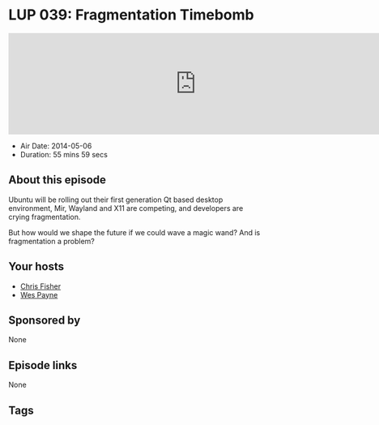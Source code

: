 # LUP 039: Fragmentation Timebomb

<iframe src="https://player.fireside.fm/v2/RUkczH-V+o__xlQR9?theme=dark" width="740" height="200" frameborder="0" scrolling="no"></iframe>

* Air Date: 2014-05-06
* Duration: 55 mins 59 secs

## About this episode

Ubuntu will be rolling out their first generation Qt based desktop environment, Mir, Wayland and X11 are competing, and developers are crying fragmentation.

But how would we shape the future if we could wave a magic wand? And is fragmentation a problem?

## Your hosts
* [Chris Fisher](https://linuxunplugged.com/hosts/chrislas)
* [Wes Payne](https://linuxunplugged.com/hosts/wes)

## Sponsored by

None



## Episode links

None



## Tags

